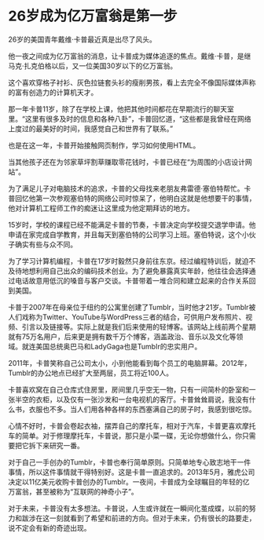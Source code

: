 # 26岁成为亿万富翁是第一步

26岁的美国青年戴维·卡普最近真是出尽了风头。 

他一夜之间成为亿万富翁的消息，让卡普成为媒体追逐的焦点。戴维·卡普，是继马克·扎克伯格以后，又一位美国30岁以下的亿万富翁。 

这个喜欢穿格子衬衫、灰色拉链套头衫的瘦削男孩，看上去完全不像国际媒体声称的富有创造力的计算机天才。 

那一年卡普11岁，除了在学校上课，他把其他时间都花在早期流行的聊天室里。“这里有很多及时的信息和各种八卦”，卡普回忆道，“这些都是我曾经在网络上度过的最美好的时间，我感觉自己和世界有了联系。” 

也是在这一年，卡普开始接触网页制作，学习如何使用HTML。 

当其他孩子还在为邻家草坪割草赚取零花钱时，卡普已经在“为周围的小店设计网站”。 

为了满足儿子对电脑技术的追求，卡普的父母找来老朋友弗雷德·塞伯特帮忙。卡普回忆他第一次参观塞伯特的网络公司时惊呆了，他明白这就是他想要干的事情，他对计算机工程师工作的痴迷让这里成为他定期拜访的地方。 

15岁时，学校的课程已经不能满足卡普的节奏，卡普决定向学校提交退学申请。他申请在家完成自学教育，并且每天到塞伯特的公司学习上班。塞伯特说，这个小伙子确实有些与众不同。 

为了学习计算机编程，卡普在17岁时毅然只身前往东京。经过编程特训后，就迫不及待地想利用自己出众的编码技术创业。为了避免暴露真实年龄，他往往会选择通过电话故意用低沉的嗓音与客户交谈。卡普带着一堆合同和建立起来的合作关系回到美国。 

卡普于2007年在母亲位于纽约的公寓里创建了Tumblr，当时他才21岁。Tumblr被人们戏称为Twitter、YouTube与WordPress三者的结合，可供用户发布照片、视频、引言以及链接等。实际上就是我们后来使用的轻博客。该网站上线前两个星期就有75万名用户，后来更是拥有数千万个博客，涵盖政治、音乐以及文化等领域。就连美国总统奥巴马和LadyGaga也是TumbIr的忠实用户。 

2011年，卡普笑称自己公司太小，小到他能看到每个员工的电脑屏幕。2012年，Tumblr的办公地点已经扩大至两层，员工将近100人。 

卡普喜欢窝在自己仓库式住房里，房间里几乎空无一物，只有一间简朴的卧室和一张半空的衣柜，以及仅有一张沙发和一台电视机的客厅。卡普耸耸肩说，我没有什么书，衣服也不多。当人们用各种各样的东西塞满自己的房子时，我感到很吃惊。 

心情不好时，卡普会卷起衣袖，摆弄自己的摩托车，相对于汽车，卡普更喜欢摩托车的简单。对于修理摩托车，卡普说，那只是小菜一碟，无论你想做什么，你只需要把它拆下来研究一番。 

对于自己一手创办的Tumblr，卡普也奉行简单原则。只简单地专心致志地干一件事情，所以这件事情就干得特别好。这是卡普一直追求的。2013年5月，雅虎公司决定以11亿美元收购卡普创办的Tumblr。一夜间，卡普成为全球瞩目的年轻的亿万富翁，甚至被称为“互联网的神奇小子”。 

对于未来，卡普没有太多想法。卡普说，人生或许就在一瞬间化茧成蝶，以前的努力和跋涉在这一刻就看到了希望和前进的方向。但对于未来，仍有很长的路要走，说不定会有新的奇迹出现。